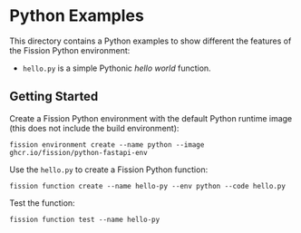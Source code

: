# Python Examples

This directory contains a Python examples to show different the features of the Fission Python environment:
- `hello.py` is a simple Pythonic _hello world_ function.

## Getting Started

Create a Fission Python environment with the default Python runtime image (this does not include the build environment):
```
fission environment create --name python --image ghcr.io/fission/python-fastapi-env
```

Use the `hello.py` to create a Fission Python function:
```
fission function create --name hello-py --env python --code hello.py 
```

Test the function:
```
fission function test --name hello-py
```
